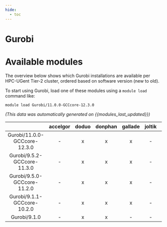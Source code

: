 ```yaml
---
hide:
  - toc
---
```


Gurobi
======

# Available modules


The overview below shows which Gurobi installations are available per HPC-UGent Tier-2 cluster, ordered based on software version (new to old).

To start using Gurobi, load one of these modules using a `module load` command like:

```shell
module load Gurobi/11.0.0-GCCcore-12.3.0
```

*(This data was automatically generated on {{modules_last_updated}})*  

| |accelgor|doduo|donphan|gallade|joltik|shinx|skitty|
| :---: | :---: | :---: | :---: | :---: | :---: | :---: | :---: |
|Gurobi/11.0.0-GCCcore-12.3.0|-|x|x|x|-|-|x|
|Gurobi/9.5.2-GCCcore-11.3.0|-|x|x|x|-|-|-|
|Gurobi/9.5.0-GCCcore-11.2.0|-|x|x|x|-|-|-|
|Gurobi/9.1.1-GCCcore-10.2.0|-|x|x|x|-|-|-|
|Gurobi/9.1.0|-|x|x|-|-|-|-|
